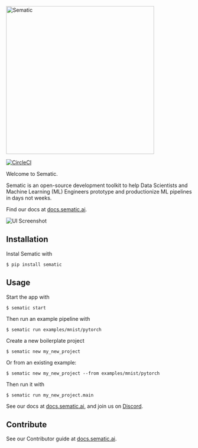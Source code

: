 <img src="https://github.com/sematic-ai/sematic/raw/main/sematic/ui/public/Logo.png" alt="Sematic" width="400"/>

[![CircleCI](https://circleci.com/gh/sematic-ai/sematic.svg?style=shield&circle-token=c8e0115ddccadc17b98ab293b32cad27026efb25)](<LINK>)

Welcome to Sematic.

Sematic is an open-source development toolkit to help Data Scientists and Machine
Learning (ML) Engineers prototype and productionize ML pipelines in days not
weeks.

Find our docs at [docs.sematic.ai](https://docs.sematic.ai).


![UI Screenshot](https://github.com/sematic-ai/sematic/raw/main/docs/images/Screenshot_README_1.png)

## Installation

Instal Sematic with

```shell
$ pip install sematic
```

## Usage

Start the app with

```shell
$ sematic start
```

Then run an example pipeline with

```shell
$ sematic run examples/mnist/pytorch
```

Create a new boilerplate project

```shell
$ sematic new my_new_project
```

Or from an existing example:

```shell
$ sematic new my_new_project --from examples/mnist/pytorch
```

Then run it with

```shell
$ sematic run my_new_project.main
```


See our docs at [docs.sematic.ai](https://docs.sematic.ai), and join us on [Discord](https://discord.gg/PFCpatvy).

## Contribute

See our Contributor guide at [docs.sematic.ai](https://docs.sematic.ai).
